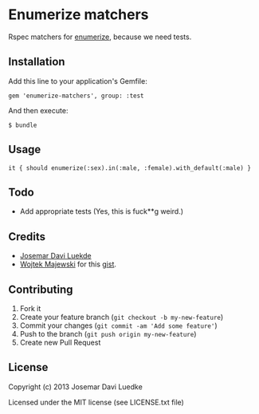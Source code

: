 # Enumerize matchers

Rspec matchers for [enumerize](https://github.com/brainspec/enumerize), because we need tests.

## Installation

Add this line to your application's Gemfile:

    gem 'enumerize-matchers', group: :test

And then execute:

    $ bundle

## Usage

```
it { should enumerize(:sex).in(:male, :female).with_default(:male) }
```

## Todo
 
- Add appropriate tests (Yes, this is fuck**g weird.)

## Credits

- [Josemar Davi Luekde](http://github.com/josemarluedke)
- [Wojtek Majewski](http://github.com/jumski) for this [gist](https://gist.github.com/jumski/2318858).

## Contributing

1. Fork it
2. Create your feature branch (`git checkout -b my-new-feature`)
3. Commit your changes (`git commit -am 'Add some feature'`)
4. Push to the branch (`git push origin my-new-feature`)
5. Create new Pull Request

## License

Copyright (c) 2013 Josemar Davi Luedke

Licensed under the MIT license (see LICENSE.txt file)